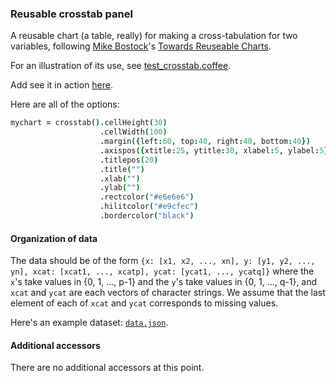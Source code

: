 ### Reusable crosstab panel

A reusable chart (a table, really) for making a cross-tabulation for
two variables, 
following
[Mike Bostock](http://bost.ocks.org/mike)'s
[Towards Reuseable Charts](http://bost.ocks.org/mike/chart/).

For an illustration of its use, see [test_crosstab.coffee](https://github.com/kbroman/qtlcharts/blob/master/inst/panels/chrheatmap/test/test_chrheatmap.coffee).

Add see it in action
[here](http://kbroman.org/qtlcharts/assets/panels/crosstab/test).

Here are all of the options:

```coffeescript
mychart = crosstab().cellHeight(30)                                            # number of pixels for height of each cell
                    .cellWidth(100)                                            # number of pixels for width of each cell
                    .margin({left:60, top:40, right:40, bottom:40})            # margins
                    .axispos({xtitle:25, ytitle:30, xlabel:5, ylabel:5})       # spacing for axis titles and labels
                    .titlepos(20)                                              # spacing for panel title
                    .title("")                                                 # panel title
                    .xlab("")                                                  # x-axis label
                    .ylab("")                                                  # y-axis label
                    .rectcolor("#e6e6e6")                                      # color of shaded cells
                    .hilitcolor("#e9cfec")                                     # color of highlighted cells
                    .bordercolor("black")                                      # color of borders around main table and overall total cell
```

#### Organization of data

  The data should be of the form `{x: [x1, x2, ..., xn], y: [y1, y2, ..., yn],
  xcat: [xcat1, ..., xcatp], ycat: [ycat1, ..., ycatq]}` where the `x`'s take values in {0, 1, ..., p-1}
  and the `y`'s take values in {0, 1, ..., q-1}, and `xcat` and `ycat` are each vectors of character strings.
  We assume that the last element of each of `xcat` and `ycat`
  corresponds to missing values.

  Here's an example dataset: [`data.json`](http://kbroman.org/qtlcharts/assets/panels/crosstab/test/data.json).


#### Additional accessors

  There are no additional accessors at this point.
